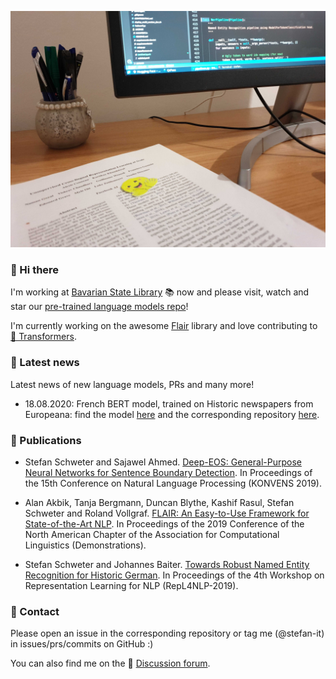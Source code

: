[![Header](profile_header.jpg "Header")](https://schweter.ml/)

### 👋 Hi there

I'm working at [Bavarian State Library](https://github.com/dbmdz) 📚 now and please
visit, watch and star our [pre-trained language models repo](https://github.com/dbmdz/berts)!

I'm currently working on the awesome [Flair](https://github.com/flairNLP/flair)
library and love contributing to [🤗 Transformers](https://github.com/huggingface/transformers).

### 📰 Latest news

Latest news of new language models, PRs and many more!

* 18.08.2020: French BERT model, trained on Historic newspapers from Europeana:
  find the model [here](https://huggingface.co/dbmdz/bert-base-french-europeana-cased)
  and the corresponding repository [here](https://github.com/stefan-it/europeana-bert).

### 📃 Publications

* Stefan Schweter and Sajawel Ahmed. [Deep-EOS: General-Purpose Neural Networks for Sentence Boundary Detection](https://corpora.linguistik.uni-erlangen.de/data/konvens/proceedings/papers/KONVENS2019_paper_41.pdf). In Proceedings of the 15th Conference on Natural Language Processing (KONVENS 2019).

* Alan Akbik, Tanja Bergmann, Duncan Blythe, Kashif Rasul, Stefan Schweter and Roland Vollgraf. [FLAIR: An Easy-to-Use Framework for State-of-the-Art NLP](https://www.aclweb.org/anthology/N19-4010/). In Proceedings of the 2019 Conference of the North American Chapter of the Association for Computational Linguistics (Demonstrations).

* Stefan Schweter and Johannes Baiter. [Towards Robust Named Entity Recognition for Historic German](https://www.aclweb.org/anthology/W19-4312/). In Proceedings of the 4th Workshop on Representation Learning for NLP (RepL4NLP-2019).

### 💬 Contact

Please open an issue in the corresponding repository or tag me (@stefan-it) in
issues/prs/commits on GitHub :)

You can also find me on the 🤗 [Discussion forum](https://discuss.huggingface.co/u/stefan-it).

